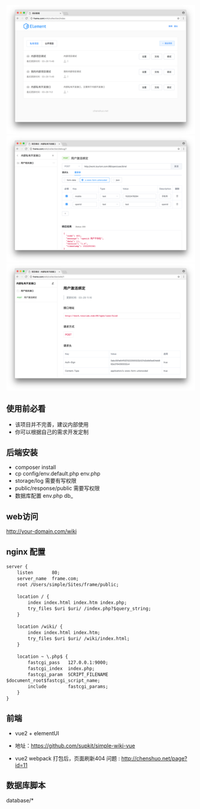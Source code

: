 ![index](public/photo/wiki-0.png)
![debug](public/photo/wiki-1.png)
![wiki](public/photo/wiki-2.png)

## 使用前必看

- 该项目并不完善，建议内部使用
- 你可以根据自己的需求开发定制

## 后端安装

- composer install
- cp config/env.default.php env.php
- storage/log 需要有写权限
- public/response/public 需要写权限
- 数据库配置 env.php db_

## web访问

http://your-domain.com/wiki

## nginx 配置

```
server {
    listen       80;
    server_name  frame.com;
    root /Users/simple/Sites/frame/public;

    location / {
        index index.html index.htm index.php;
        try_files $uri $uri/ /index.php?$query_string;
    }

    location /wiki/ {
        index index.html index.htm;
        try_files $uri $uri/ /wiki/index.html;
    }

    location ~ \.php$ {
        fastcgi_pass   127.0.0.1:9000;
        fastcgi_index  index.php;
        fastcgi_param  SCRIPT_FILENAME $document_root$fastcgi_script_name;
        include        fastcgi_params;
    }
}
```

## 前端

- vue2 + elementUI

- 地址：https://github.com/supkit/simple-wiki-vue

- vue2 webpack 打包后，页面刷新404 问题 : http://chenshuo.net/page?id=11

## 数据库脚本

database/*
